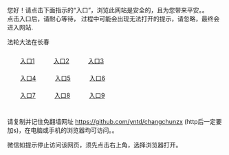 您好！请点击下面指示的“入口”，浏览此网站是安全的，且为您带来平安。。 <br/>
点击入口后，请耐心等待， 过程中可能会出现无法打开的提示，请忽略，最终会进入网站. </br>

法轮大法在长春<br/>
<div style="padding:10px"><a style="margin:20px" target="_blank" href="https://d1mmm08t8srwpo.cloudfront.net/2Qpsp?hltbwzv" id="ccLink1" rel="nofollow">入口1</a> <a target="_blank" style="margin:20px" href="https://d2i9r4r586ijl1.cloudfront.net/2Qpsp?coygmbba" id="ccLink2" rel="nofollow">入口2</a> <a style="margin:20px" target="_blank" href="https://d1uw708auawm6g.cloudfront.net/2Qpsp?spjufy" id="ccLink3" rel="nofollow">入口3</a></div>

<div style="padding:10px" ><a style="margin:20px" target="_blank" href="https://d1mmm08t8srwpo.cloudfront.net/2Qpsp?hltbwzv" id="ccLink4" rel="nofollow">入口4</a> <a style="margin:20px" href="https://d2i9r4r586ijl1.cloudfront.net/2Qpsp?coygmbba" target="_blank" id="ccLink5" rel="nofollow">入口5</a> <a style="margin:20px" href="https://d1uw708auawm6g.cloudfront.net/2Qpsp?spjufy" target="_blank" id="ccLink6" rel="nofollow">入口6</a></div>

<div style="padding:10px"><a style="margin:20px" target="_blank" href="https://d1mmm08t8srwpo.cloudfront.net/2Qpsp?hltbwzv" id="ccLink7" rel="nofollow">入口7</a> <a style="margin:20px" href="https://d2i9r4r586ijl1.cloudfront.net/2Qpsp?coygmbba" target="_blank" id="ccLink8" rel="nofollow">入口8</a> <a style="margin:20px" target="_blank" href="https://d1uw708auawm6g.cloudfront.net/2Qpsp?spjufy" id="ccLink9" rel="nofollow">入口9</a></div>

<br/>



请复制并记住免翻墙网址 https://github.com/yntd/changchunzx (http后一定要加s)，在电脑或手机的浏览器均可访问。。<br/>

微信如提示停止访问该网页，须先点击右上角，选择浏览器打开。
